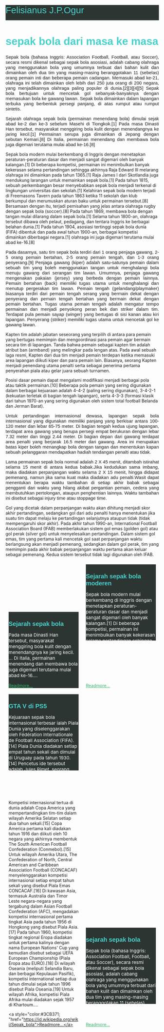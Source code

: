 <html>
<head>
    <title>uts konsep pemograman</title>
</head>

<style type="text/css">
    .justify{
        text-align: justify;
        font-size: 15px;
        font-family: Arial;
    }
    .left{
        text-align: left;
        color: white;
        font-size: 15px
    }
    .box{
        width: 230px;
        height: 250px;
        background: #2c3531;
        display: inline-block;
        margin: 10px;
    }
    .company{
        width: 100%;
        height: 50px;
        background: #2c3531;
        color: #48D1CC;
        font-size: 30px;
        font-family: Arial;
    }
</style>

<body>

<div class="company"> Felisianus J.P.Ogur</div>
<h1 style="color:#48D1CC; font-size: 35px; font-family: Arial;" >sepak bola dari masa ke masa</h1>

<p class="justify">
    Sepak bola (bahasa Inggris: Association Football, Football, atau Soccer), secara resmi dikenal sebagai sepak bola asosiasi, adalah cabang olahraga yang menggunakan bola yang umumnya terbuat dari bahan kulit dan dimainkan oleh dua tim yang masing-masing beranggotakan 11 (sebelas) orang pemain inti dan beberapa pemain cadangan. Memasuki abad ke-21, olahraga ini telah dimainkan oleh lebih dari 250 juta orang di 200 negara, yang menjadikannya olahraga paling populer di dunia.[2][3][4][5] Sepak bola bertujuan untuk mencetak gol sebanyak-banyaknya dengan memasukan bola ke gawang lawan. Sepak bola dimainkan dalam lapangan terbuka yang berbentuk persegi panjang, di atas rumput atau rumput sintetis.
</p>

<p class="justify">
 Sejarah olahraga sepak bola (permainan menendang bola) dimulai sejak abad ke-2 dan ke-3 sebelum Masehi di Tiongkok.[1] Pada masa Dinasti Han tersebut, masyarakat menggiring bola kulit dengan menendangnya ke jaring kecil.[1] Permainan serupa juga dimainkan di Jepang dengan sebutan Kemari.[8] Di Italia, permainan menendang dan membawa bola juga digemari terutama mulai abad ke-16.[8]

Sepak bola modern mulai berkembang di Inggris dengan menetapkan peraturan-peraturan dasar dan menjadi sangat digemari oleh banyak kalangan.[1] Di beberapa kompetisi, permainan ini menimbulkan banyak kekerasan selama pertandingan sehingga akhirnya Raja Edward III melarang olahraga ini dimainkan pada tahun 1365.[1] Raja James I dari Skotlandia juga mendukung larangan untuk memainkan sepak bola.[1] Pada tahun 1815, sebuah perkembangan besar menyebabkan sepak bola menjadi terkenal di lingkungan universitas dan sekolah.[1] Kelahiran sepak bola modern terjadi di Freemasons Tavern pada tahun 1863 ketika 11 sekolah dan klub berkumpul dan merumuskan aturan baku untuk permainan tersebut.[8] Bersamaan dengan itu, terjadi pemisahan yang jelas antara olahraga rugby dengan sepak bola (soccer).[8] Pada tahun 1869, membawa bola dengan tangan mulai dilarang dalam sepak bola.[1] Selama tahun 1800-an, olahraga tersebut dibawa oleh pelaut, pedagang, dan tentara Inggris ke berbagai belahan dunia.[1] Pada tahun 1904, asosiasi tertinggi sepak bola dunia (FIFA) dibentuk dan pada awal tahun 1900-an, berbagai kompetisi dimainkan diberbagai negara.[1] olahraga ini juga digemari terutama mulai abad ke-16.[8]
</p>

<p class="justify">
    Pada dasarnya, satu tim sepak bola terdiri dari 1 orang penjaga gawang, 2-5 orang pemain bertahan, 2-5 orang pemain tengah, dan 1-3 orang penyerang.[9] Penjaga gawang (kiper) adalah satu-satunya pemain dalam sebuah tim yang boleh menggunakan tangan untuk menghalangi bola menuju gawang dari serangan tim lawan. Umumnya, penjaga gawang mengenakan pakaian (jersey) yang berbeda dengan pemain lainnya. Pemain bertahan (back) memiliki tugas utama untuk menghalangi dan menutup pergerakan tim lawan. Pemain tengah (gelandang/playmaker) biasanya terdiri dari pemain tengah serang yang bermain dekat dengan penyerang dan pemain tengah bertahan yang bermain dekat dengan pemain bertahan. Tugas utama pemain tengah adalah mengatur tempo permainan dan menjadi penyokong peran bek dan striker dalam tim. Terdapat pula pemain sayap (winger) yang bertugas di sisi kanan atau kiri lapangan. Penyerang (striker) memiliki tugas utama untuk mencetak gol ke gawang lawan.

Kapten tim adalah jabatan seseorang yang terpilih di antara para pemain yang bertugas memimpin dan mengoordinasi para pemain agar bermain secara tim di lapangan. Tanda bahwa pemain sebagai kapten tim adalah atribut ban (armband) yang melingkar pada lengan atas. Pada awal sebuah laga resmi, Kapten dari dua tim menjadi pemain terdepan ketika memasuki area lapangan diikuti kiper dan para pemain lain. Biasanya, seorang Kapten menjadi penendang utama penalti serta sebagai penerima pertama penyerahan piala atau gelar juara sebuah turnamen.

Posisi dasar pemain dapat mengalami modifikasi menjadi berbagai pola atau taktik permainan.[10] Beberapa pola pemain yang sering digunakan dalam berbagai kejuaraan adalah 4-4-2 (paling sering digunakan), 3-4-2-1 (kekuatan terletak di bagian tengah lapangan), serta 4-3-3 (formasi klasik dari tahun 1970-an yang sering digunakan oleh sistem total football Belanda dan Jerman Barat).
</p>

<p class="justify">
   Untuk pertandingan internasional dewasa, lapangan sepak bola internasional yang digunakan memiliki panjang yang berkisar antara 100-120 meter dan lebar 65-75 meter. Di bagian tengah kedua ujung lapangan, terdapat area gawang yang berupa persegi empat berukuran dengan lebar 7.32 meter dan tinggi 2.44 meter. Di bagian depan dari gawang terdapat area penalti yang berjarak 16.5 meter dari gawang. Area ini merupakan batas kiper boleh menangkap bola dengan tangan dan menentukan kapan sebuah pelanggaran mendapatkan hadiah tendangan penalti atau tidak.

<p class="justify">
  Lama permainan sepak bola normal adalah 2 X 45 menit, ditambah istirahat selama 15 menit di antara kedua babak.Jika kedudukan sama imbang, maka diadakan perpanjangan waktu selama 2 X 15 menit, hingga didapat pemenang, namun jika sama kuat maka diadakan adu penalti.Wasit dapat menentukan berapa waktu tambahan di setiap akhir babak sebagai pengganti dari waktu yang hilang akibat pergantian pemain, cedera yang membutuhkan pertolongan, ataupun penghentian lainnya. Waktu tambahan ini disebut sebagai injury time atau stoppage time.

Gol yang dicetak dalam perpanjangan waktu akan dihitung menjadi skor akhir pertandingan, sedangkan gol dari adu penalti hanya menentukan jika suatu tim dapat melaju ke pertandingan selanjutnya ataupun tidak (tidak mempengaruhi skor akhir). Pada akhir tahun 1990-an, International Football Association Board (IFAB) memberlakukan sistem gol emas (golden gol) atau gol perak (silver gol) untuk menyelesaikan pertandingan. Dalam sistem gol emas, tim yang pertama kali mencetak gol saat perpanjangan waktu berlangsung akan menjadi pemenang, sedangkan dalam gol perak, tim yang memimpin pada akhir babak perpanjangan waktu pertama akan keluar sebagai pemenang. Kedua sistem tersebut tidak lagi digunakan oleh IFAB.
</p>

<div class="box">
    <h1 style="color: #48D1CC; font-size: 20px; font-family: Arial; ">Sejarah sepak bola</h2>
    <p class="left">
        Pada masa Dinasti Han tersebut, masyarakat menggiring bola kulit dengan menendangnya ke jaring kecil. ... Di Italia, permainan menendang dan membawa bola juga digemari terutama mulai abad ke-16....</p>
    <a style="color:#3CB371; 
    "href="https://id.wikipedia.org/wiki/Sepak_bola">Readmore...</a>
</div>

<div class="box">
    <h1 style="color: #48D1CC; font-size: 20px; font-family: Arial; ">Sejarah sepak bola moderen</h2>
    <p class="left">
        Sepak bola modern mulai berkembang di Inggris dengan menetapkan peraturan-peraturan dasar dan menjadi sangat digemari oleh banyak kalangan.[1] Di beberapa kompetisi, permainan ini menimbulkan banyak kekerasan selama pertandingan sehingga akhirnya Raja Edward III melarang olahraga ini dimainkan pada tahun 1365.[1] Raja James I dari Skotlandia juga mendukung larangan untuk memainkan sepak bola.... </p>
    <a style="color:#3CB371; 
    "href="https://id.wikipedia.org/wiki/Sepak_bola">Readmore...</a>
</div>

<div class="box">
    <h1 style="color: #48D1CC; font-size: 20px; font-family: Arial; ">GTA V di PS5</h2>
    <p class="left">
        Kejuaraan sepak bola internasional terbesar ialah Piala Dunia yang diselenggarakan oleh Fédération Internationale de Football Association (FIFA).[14] Piala Dunia diadakan setiap empat tahun sekali dan dimulai di Uruguay pada tahun 1930.[14] Pencetus ide tersebut adalah Jules Rimet, seorang pengacara dan pengusaha Prancis yang terinspirasi setelah menonton Olimpiade Paris tahun 1924.[14]

Kompetisi internasional tertua di dunia adalah Copa America yang mempertandingkan tim-tim dalam wilayah Amerika Selatan setiap dua tahun sekali.[15] Copa America pertama kali diadakan tahun 1916 dan diikuti oleh 10 negara yang akhirnya membentuk The South American Football Confederation (Conmebol).[15] Untuk wilayah Amerika Utara, The Confederation of North, Central American and Caribbean Association Football (CONCACAF) menyelenggarakan kompetisi internasional setiap empat tahun sekali yang disebut Piala Emas CONCACAF.[16] Di kawasan Asia, termasuk Australia dan Timor Leste negara-negara yang tergabung dalam Asian Football Confederation (AFC), mengadakan kompetisi internasional pertama tingkat Asia pada tahun 1956 di Hongkong yang disebut Piala Asia.[17] Pada tahun 1960, kompetisi tingkat regional Eropa diadakan untuk pertama kalinya dengan nama European Nations' Cup yang kemudian disebut sebagai UEFA European Championship (Piala Eropa atau EURO).[18] Di wilayah Oseania (meliputi Selandia Baru, dan berbagai Kepulauan Pasifik), kompetisi international setiap dua tahun dimulai sejak tahun 1996 disebut Piala Oseania.[19] Untuk wilayah Afrika, kompetisi Piala Afrika mulai diadakan sejak 1957 di Khartoum....</p>
    <a style="color:#3CB371; 
    "href="https://id.wikipedia.org/wiki/Sepak_bola">Readmore...</a>
</div>

<div class="box">
    <h1 style="color: #48D1CC; font-size: 20px; font-family: Arial; ">sejarah sepak bola</h2>
    <p class="left">
        Sepak bola (bahasa Inggris: Association Football, Football, atau Soccer), secara resmi dikenal sebagai sepak bola asosiasi, adalah cabang olahraga yang menggunakan bola yang umumnya terbuat dari bahan kulit dan dimainkan oleh dua tim yang masing-masing beranggotakan 11 (sebelas) orang pemain inti dan beberapa pemain cadangan....</p>
    <a style="color:#3CB371; 
    "href="https://id.wikipedia.org/wiki/Sepak_bola">Readmore...</a>
</div>
</body>
</html>



